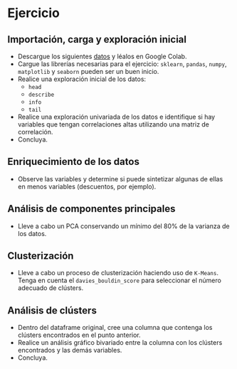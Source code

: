 # Ejercicio

## Importación, carga y exploración inicial

- Descargue los siguientes [datos](https://raw.githubusercontent.com/unisalledatos/machine_learning/main/marketing_campaign.csv) y léalos en Google Colab.
- Cargue las librerías necesarias para el ejercicio: `sklearn`, `pandas`, `numpy`, `matplotlib` y `seaborn` pueden ser un buen inicio.
- Realice una exploración inicial de los datos:
  - `head`
  - `describe`
  - `info`
  - `tail`
- Realice una exploración univariada de los datos e identifique si hay variables que tengan correlaciones altas utilizando una matriz de correlación.
- Concluya.

## Enriquecimiento de los datos

- Observe las variables y determine si puede sintetizar algunas de ellas en menos variables (descuentos, por ejemplo).

## Análisis de componentes principales

- Lleve a cabo un PCA conservando un mínimo del 80% de la varianza de los datos.

## Clusterización

- Lleve a cabo un proceso de clusterización haciendo uso de `K-Means`. Tenga en cuenta el `davies_bouldin_score` para seleccionar el número adecuado de clústers.

## Análisis de clústers

- Dentro del dataframe original, cree una columna que contenga los clústers encontrados en el punto anterior.
- Realice un análisis gráfico bivariado entre la columna con los clústers encontrados y las demás variables.
- Concluya.
